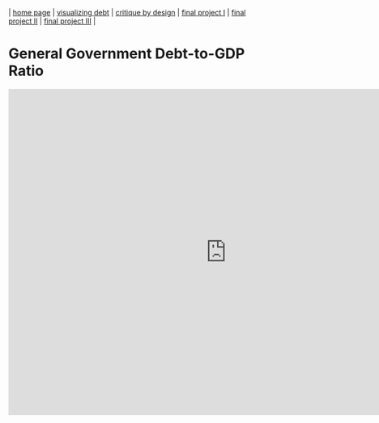| [home page](https://cmustudent.github.io/tswd-portfolio-templates/) | [visualizing debt](visualizing-government-debt) | [critique by design](critique-by-design) | [final project I](final-project-part-one) | [final project II](final-project-part-two) | [final project III](final-project-part-three) |

# General Government Debt-to-GDP Ratio
<iframe src="https://data.oecd.org/chart/6XVl" width="860" height="645" style="border: 0" mozallowfullscreen="true" webkitallowfullscreen="true" allowfullscreen="true"><a href="https://data.oecd.org/chart/6XVl" target="_blank">OECD Chart: General government debt, Total, % of GDP, Annual, 2021</a></iframe>




<div class="flourish-embed flourish-chart" data-src="visualisation/12579309"><script src="https://public.flourish.studio/resources/embed.js"></script></div>

